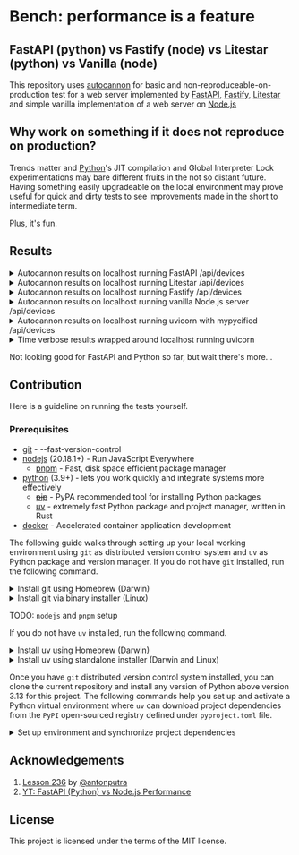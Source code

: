 # Bench: performance is a feature

## FastAPI (python) vs Fastify (node) vs Litestar (python) vs Vanilla (node)

This repository uses [autocannon](https://npmjs.com/package/autocannon) for basic and
non-reproduceable-on-production test for a web server implemented by [FastAPI](https://fastapi.tiangolo.com),
[Fastify](https://fastify.dev), [Litestar](https://litestar.dev) and simple vanilla implementation
of a web server on [Node.js](https://nodejs.org)

## Why work on something if it does not reproduce on production?

Trends matter and [Python](https://www.python.org)'s JIT compilation and Global Interpreter Lock
experimentations may bare different fruits in the not so distant future. Having something easily
upgradeable on the local environment may prove useful for quick and dirty tests to see improvements
made in the short to intermediate term.

Plus, it's fun.

## Results

<details>
    <summary> Autocannon results on localhost running FastAPI /api/devices </summary>

    Running 10s test @ http://localhost:8080/api/devices
    10 connections
    
    ┌─────────┬──────┬──────┬───────┬──────┬─────────┬─────────┬───────┐
    │ Stat    │ 2.5% │ 50%  │ 97.5% │ 99%  │ Avg     │ Stdev   │ Max   │
    ├─────────┼──────┼──────┼───────┼──────┼─────────┼─────────┼───────┤
    │ Latency │ 1 ms │ 2 ms │ 3 ms  │ 3 ms │ 1.83 ms │ 0.58 ms │ 22 ms │
    └─────────┴──────┴──────┴───────┴──────┴─────────┴─────────┴───────┘
    ┌───────────┬─────────┬─────────┬─────────┬─────────┬─────────┬─────────┬─────────┐
    │ Stat      │ 1%      │ 2.5%    │ 50%     │ 97.5%   │ Avg     │ Stdev   │ Min     │
    ├───────────┼─────────┼─────────┼─────────┼─────────┼─────────┼─────────┼─────────┤
    │ Req/Sec   │ 4,327   │ 4,327   │ 4,399   │ 4,479   │ 4,404   │ 38.26   │ 4,327   │
    ├───────────┼─────────┼─────────┼─────────┼─────────┼─────────┼─────────┼─────────┤
    │ Bytes/Sec │ 2.89 MB │ 2.89 MB │ 2.93 MB │ 2.99 MB │ 2.94 MB │ 25.3 kB │ 2.89 MB │
    └───────────┴─────────┴─────────┴─────────┴─────────┴─────────┴─────────┴─────────┘
    
    Req/Bytes counts sampled once per second.
    # of samples: 10
    
    44k requests in 10.04s, 29.4 MB read
</details>

<details>
    <summary> Autocannon results on localhost running Litestar /api/devices </summary>

    Running 10s test @ http://localhost:8080/api/devices
    10 connections
    
    ┌─────────┬──────┬──────┬───────┬──────┬─────────┬─────────┬───────┐
    │ Stat    │ 2.5% │ 50%  │ 97.5% │ 99%  │ Avg     │ Stdev   │ Max   │
    ├─────────┼──────┼──────┼───────┼──────┼─────────┼─────────┼───────┤
    │ Latency │ 1 ms │ 1 ms │ 1 ms  │ 2 ms │ 1.03 ms │ 0.41 ms │ 23 ms │
    └─────────┴──────┴──────┴───────┴──────┴─────────┴─────────┴───────┘
    ┌───────────┬─────────┬─────────┬─────────┬─────────┬─────────┬────────┬─────────┐
    │ Stat      │ 1%      │ 2.5%    │ 50%     │ 97.5%   │ Avg     │ Stdev  │ Min     │
    ├───────────┼─────────┼─────────┼─────────┼─────────┼─────────┼────────┼─────────┤
    │ Req/Sec   │ 7,039   │ 7,039   │ 7,983   │ 8,043   │ 7,756.8 │ 356.17 │ 7,036   │
    ├───────────┼─────────┼─────────┼─────────┼─────────┼─────────┼────────┼─────────┤
    │ Bytes/Sec │ 4.69 MB │ 4.69 MB │ 5.32 MB │ 5.37 MB │ 5.17 MB │ 237 kB │ 4.69 MB │
    └───────────┴─────────┴─────────┴─────────┴─────────┴─────────┴────────┴─────────┘

    Req/Bytes counts sampled once per second.
    # of samples: 10
    
    78k requests in 10.05s, 51.7 MB read
</details>

<details>
    <summary> Autocannon results on localhost running Fastify /api/devices </summary>

    Running 10s test @ http://localhost:8080/api/devices
    10 connections
    
    ┌─────────┬──────┬──────┬───────┬──────┬─────────┬─────────┬───────┐
    │ Stat    │ 2.5% │ 50%  │ 97.5% │ 99%  │ Avg     │ Stdev   │ Max   │
    ├─────────┼──────┼──────┼───────┼──────┼─────────┼─────────┼───────┤
    │ Latency │ 0 ms │ 0 ms │ 0 ms  │ 0 ms │ 0.01 ms │ 0.16 ms │ 22 ms │
    └─────────┴──────┴──────┴───────┴──────┴─────────┴─────────┴───────┘
    ┌───────────┬─────────┬─────────┬─────────┬─────────┬──────────┬──────────┬─────────┐
    │ Stat      │ 1%      │ 2.5%    │ 50%     │ 97.5%   │ Avg      │ Stdev    │ Min     │
    ├───────────┼─────────┼─────────┼─────────┼─────────┼──────────┼──────────┼─────────┤
    │ Req/Sec   │ 41,567  │ 41,567  │ 49,407  │ 50,399  │ 48,371.2 │ 2,548.96 │ 41,548  │
    ├───────────┼─────────┼─────────┼─────────┼─────────┼──────────┼──────────┼─────────┤
    │ Bytes/Sec │ 28.3 MB │ 28.3 MB │ 33.7 MB │ 34.4 MB │ 33 MB    │ 1.74 MB  │ 28.3 MB │
    └───────────┴─────────┴─────────┴─────────┴─────────┴──────────┴──────────┴─────────┘
    
    Req/Bytes counts sampled once per second.
    # of samples: 10
    
    484k requests in 10.04s, 330 MB read
</details>

<details>
    <summary> Autocannon results on localhost running vanilla Node.js server /api/devices </summary>
  
    Running 10s test @ http://localhost:8080/api/devices
    10 connections
    
    ┌─────────┬──────┬──────┬───────┬──────┬─────────┬────────┬───────┐
    │ Stat    │ 2.5% │ 50%  │ 97.5% │ 99%  │ Avg     │ Stdev  │ Max   │
    ├─────────┼──────┼──────┼───────┼──────┼─────────┼────────┼───────┤
    │ Latency │ 0 ms │ 0 ms │ 0 ms  │ 0 ms │ 0.01 ms │ 0.2 ms │ 27 ms │
    └─────────┴──────┴──────┴───────┴──────┴─────────┴────────┴───────┘
    ┌───────────┬─────────┬─────────┬─────────┬────────┬───────────┬──────────┬─────────┐
    │ Stat      │ 1%      │ 2.5%    │ 50%     │ 97.5%  │ Avg       │ Stdev    │ Min     │
    ├───────────┼─────────┼─────────┼─────────┼────────┼───────────┼──────────┼─────────┤
    │ Req/Sec   │ 31,439  │ 31,439  │ 39,231  │ 40,383 │ 38,584.81 │ 2,581.75 │ 31,425  │
    ├───────────┼─────────┼─────────┼─────────┼────────┼───────────┼──────────┼─────────┤
    │ Bytes/Sec │ 22.5 MB │ 22.5 MB │ 28.1 MB │ 29 MB  │ 27.7 MB   │ 1.85 MB  │ 22.5 MB │
    └───────────┴─────────┴─────────┴─────────┴────────┴───────────┴──────────┴─────────┘
    
    Req/Bytes counts sampled once per second.
    # of samples: 10
    
    386k requests in 10.04s, 277 MB read
</details>

<details>
  <summary> Autocannon results on localhost running uvicorn with mypycified /api/devices </summary>

    Running 10s test @ http://localhost:8080/api/devices
    10000 connections
    
    running [====================] 100%
    ┌─────────┬────────┬────────┬─────────┬─────────┬───────────┬───────────┬─────────┐
    │ Stat    │ 2.5%   │ 50%    │ 97.5%   │ 99%     │ Avg       │ Stdev     │ Max     │
    ├─────────┼────────┼────────┼─────────┼─────────┼───────────┼───────────┼─────────┤
    │ Latency │ 160 ms │ 282 ms │ 1116 ms │ 1596 ms │ 385.94 ms │ 519.27 ms │ 9008 ms │
    └─────────┴────────┴────────┴─────────┴─────────┴───────────┴───────────┴─────────┘
    ┌───────────┬─────────┬─────────┬─────────┬─────────┬─────────┬────────┬─────────┐
    │ Stat      │ 1%      │ 2.5%    │ 50%     │ 97.5%   │ Avg     │ Stdev  │ Min     │
    ├───────────┼─────────┼─────────┼─────────┼─────────┼─────────┼────────┼─────────┤
    │ Req/Sec   │ 46,207  │ 46,207  │ 46,367  │ 47,039  │ 46,512  │ 328.22 │ 46,190  │
    ├───────────┼─────────┼─────────┼─────────┼─────────┼─────────┼────────┼─────────┤
    │ Bytes/Sec │ 33.3 MB │ 33.3 MB │ 33.4 MB │ 33.9 MB │ 33.5 MB │ 238 kB │ 33.3 MB │
    └───────────┴─────────┴─────────┴─────────┴─────────┴─────────┴────────┴─────────┘
</details>
<details>
  <summary> Time verbose results wrapped around localhost running uvicorn </summary>

  ```sh
  $ time -l bench-uvicorn
  >            17.80  real
  >            45.06  user
  >             8.90  sys
  >         32030720  maximum resident set size
  >                0  average shared memory size
  >                0  average unshared data size
  >                0  average unshared stack size
  >           225990  page reclaims
  >             5070  page faults
  >                0  swaps
  >                0  block input operations
  >                0  block output operations
  >           724741  messages sent
  >           248407  messages received
  >              132  signals received
  >             2170  voluntary context switches
  >           625147  involuntary context switches
  >       1150187160  instructions retired
  >        752487685  cycles elapsed
  >         20497664  peak memory footprint
  ```
</details>

Not looking good for FastAPI and Python so far, but wait there's more...

## Contribution

Here is a guideline on running the tests yourself.

### Prerequisites

  * [git](https://git-scm.com/) - --fast-version-control
  * [nodejs](https://nodejs.org) (20.18.1+) - Run JavaScript Everywhere
    - [pnpm](https://pnpm.io) - Fast, disk space efficient package manager
  * [python](https://www.python.org) (3.9+) - lets you work quickly and integrate systems more effectively
    * ~~[pip](https://pypi.org/project/pip)~~ - PyPA recommended tool for installing Python packages
    - [uv](https://docs.astral.sh/uv) - extremely fast Python package and project manager, written in Rust
  * [docker](https://www.docker.com) - Accelerated container application development

The following guide walks through setting up your local working environment using `git`
as distributed version control system and `uv` as Python package and version manager.
If you do not have `git` installed, run the following command.

<details>
  <summary> Install git using Homebrew (Darwin) </summary>
  
  ```sh
  brew install git
  ```
</details>

<details>
  <summary> Install git via binary installer (Linux) </summary>
  
  * Debian-based package management
  ```sh
  sudo apt install git-all
  ```

  * Fedora-based package management
  ```sh
  sudo dnf install git-all
  ```
</details>

TODO: `nodejs` and `pnpm` setup

If you do not have `uv` installed, run the following command.

<details>
  <summary> Install uv using Homebrew (Darwin) </summary>

  ```sh
  brew install uv
  ```
</details>

<details>
  <summary> Install uv using standalone installer (Darwin and Linux) </summary>

  ```sh
  curl -LsSf https://astral.sh/uv/install.sh | sh
  ```
</details>

Once you have `git` distributed version control system installed, you can
clone the current repository and  install any version of Python above version
3.13 for this project. The following commands help you set up and activate a
Python virtual environment where `uv` can download project dependencies from the `PyPI`
open-sourced registry defined under `pyproject.toml` file.

<details>
  <summary> Set up environment and synchronize project dependencies </summary>

  ```sh
  git clone git@github.com:aekasitt/bench.git
  cd bench
  uv venv --python 3.13
  source .venv/bin/activate
  uv sync --dev
  ```
</details>

## Acknowledgements

1. [Lesson 236](https://github.com/antonputra/tutorials/tree/main/lessons/236) by [@antonputra](https://github.com/antonputra)
2. [YT: FastAPI (Python) vs Node.js Performance](https://youtu.be/i3TcSeRO8gs)

## License

This project is licensed under the terms of the MIT license.
